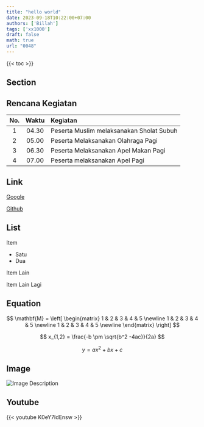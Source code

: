 ```yaml
---
title: "hello world"
date: 2023-09-18T10:22:00+07:00
authors: ['Billah']
tags: ['xx1000']
draft: false
math: true
url: "0048"
---
```

{{< toc >}}

## Section

## Rencana Kegiatan
No. | Waktu | Kegiatan
:-: | :-:| :-
1| 04.30 | Peserta Muslim melaksanakan Sholat Subuh
2| 05.00 | Peserta Melaksanakan Olahraga Pagi
3| 06.30 | Peserta Melaksanakan Apel Makan Pagi
4| 07.00 | Peserta melaksanakan Apel Pagi

## Link 
[Google](https://www.google.com)

[Github](https://www.github.com)

## List
Item
 - Satu
 - Dua

Item Lain

Item Lain Lagi

## Equation
$$
\mathbf{M} =
\left[
\begin{matrix}
1 & 2 & 3 & 4 & 5 \newline
1 & 2 & 3 & 4 & 5 \newline
1 & 2 & 3 & 4 & 5 \newline
\end{matrix}
\right]
$$

$$
x_{1,2} = \frac{-b \pm \sqrt{b^2 -4ac}}{2a}
$$

$$\tag{23}
y = ax^2 + bx +c
$$

## Image
![Image Description](https://www.google.com/url?sa=i&url=https%3A%2F%2Fdealermobilhondabanjarmasin.com%2Fmodel%2Fhonda-hr-v%2F&psig=AOvVaw326WDHXwDMW8VvqJsNIx-g&ust=1695100167932000&source=images&cd=vfe&opi=89978449&ved=0CBAQjRxqFwoTCPDvhKuys4EDFQAAAAAdAAAAABAE)

## Youtube
{{< youtube K0eY7IdEnsw >}}